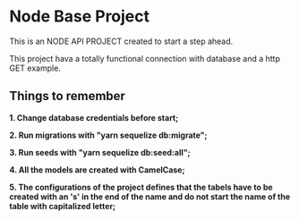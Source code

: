 # Node Base Project #

This is an NODE API PROJECT created to start a step ahead.

This project hava a totally functional connection with database and a http GET example.

## Things to remember ##

__1. Change database credentials before start;__

__2. Run migrations with "yarn sequelize db:migrate";__

__3. Run seeds with "yarn sequelize db:seed:all";__

__4. All the models are created with CamelCase;__

__5. The configurations of the project defines that the tabels have to be created with an 's' in the end of the name and do not start the name of the table with capitalized letter;__